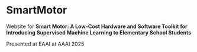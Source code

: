 # SmartMotor

Website for **Smart Motor: A Low-Cost Hardware and Software Toolkit for Introducing Supervised Machine Learning to Elementary School Students**

Presented at EAAI at AAAI 2025 
